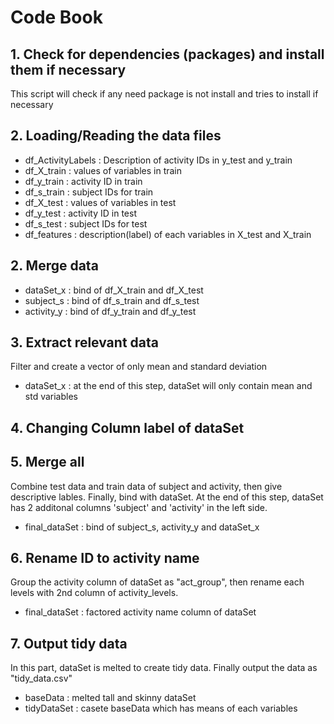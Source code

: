 Code Book
==========

## 1. Check for dependencies (packages) and install them if necessary
This script will check if any need package is not install and tries to install if necessary

## 2. Loading/Reading the data files

* df_ActivityLabels : Description of activity IDs in y_test and y_train
* df_X_train : values of variables in train
* df_y_train : activity ID in train
* df_s_train  : subject IDs for train
* df_X_test : values of variables in test
* df_y_test : activity ID in test
* df_s_test : subject IDs for test
* df_features : description(label) of each variables in X_test and X_train

## 2. Merge data

* dataSet_x : bind of df_X_train and df_X_test
* subject_s : bind of df_s_train and df_s_test
* activity_y : bind of df_y_train and df_y_test

## 3. Extract relevant data
Filter and create a vector of only mean and standard deviation
* dataSet_x : at the end of this step, dataSet will only contain mean and std variables

## 4. Changing Column label of dataSet

## 5. Merge all
Combine test data and train data of subject and activity, then give descriptive lables. Finally, bind with dataSet. At the end of this step, dataSet has 2 additonal columns 'subject' and 'activity' in the left side.
* final_dataSet : bind of subject_s,  activity_y and dataSet_x

## 6. Rename ID to activity name
Group the activity column of dataSet as "act_group", then rename each levels with 2nd column of activity_levels. 
* final_dataSet : factored activity name column of dataSet 

## 7. Output tidy data
In this part, dataSet is melted to create tidy data. Finally output the data as "tidy_data.csv"
* baseData : melted tall and skinny dataSet
* tidyDataSet : casete baseData which has means of each variables
